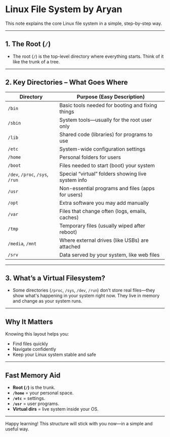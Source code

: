 # Linux File System by Aryan

This note explains the core Linux file system in a simple, step-by-step way.

---

## 1. The Root (`/`)
- The root (`/`) is the top-level directory where everything starts. Think of it like the trunk of a tree.

---

## 2. Key Directories – What Goes Where

| Directory      | Purpose (Easy Description)                   |
|----------------|----------------------------------------------|
| `/bin`         | Basic tools needed for booting and fixing things |
| `/sbin`        | System tools—usually for the root user only   |
| `/lib`         | Shared code (libraries) for programs to use   |
| `/etc`         | System-wide configuration settings            |
| `/home`        | Personal folders for users                    |
| `/boot`        | Files needed to start (boot) your system      |
| `/dev`, `/proc`, `/sys`, `/run` | Special “virtual” folders showing live system info |
| `/usr`         | Non-essential programs and files (apps for users) |
| `/opt`         | Extra software you may add manually           |
| `/var`         | Files that change often (logs, emails, caches)|
| `/tmp`         | Temporary files (usually wiped after reboot)  |
| `/media`, `/mnt` | Where external drives (like USBs) are attached |
| `/srv`         | Data served by your system, like web files    |

---

## 3. What’s a Virtual Filesystem?
- Some directories (`/proc`, `/sys`, `/dev`, `/run`) don’t store real files—they show what's happening in your system right now. They live in memory and change as your system runs.

---

## Why It Matters
Knowing this layout helps you:
- Find files quickly
- Navigate confidently
- Keep your Linux system stable and safe

---

## Fast Memory Aid
- **Root (`/`)** is the trunk.
- **`/home`** = your personal space.
- **`/etc`** = settings.
- **`/usr`** = user programs.
- **Virtual dirs** = live system inside your OS.

---

Happy learning! This structure will stick with you now—in a simple and useful way.  
